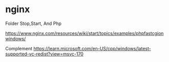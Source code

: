 # nginx
Folder Stop,Start, And Php

https://www.nginx.com/resources/wiki/start/topics/examples/phpfastcgionwindows/

Complement
https://learn.microsoft.com/en-US/cpp/windows/latest-supported-vc-redist?view=msvc-170
